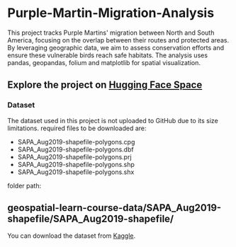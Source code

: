 # Purple-Martin-Migration-Analysis

This project tracks Purple Martins' migration between North and South America, focusing on the overlap between their routes and protected areas. By leveraging geographic data, we aim to assess conservation efforts and ensure these vulnerable birds reach safe habitats. The analysis uses pandas, geopandas, folium and matplotlib for spatial visualization.

## Explore the project on [Hugging Face Space](https://huggingface.co/spaces/KLPriya/firstspace)


### Dataset
The dataset used in this project is not uploaded to GitHub due to its size limitations.
required files to be downloaded are:
* SAPA_Aug2019-shapefile-polygons.cpg
* SAPA_Aug2019-shapefile-polygons.dbf
* SAPA_Aug2019-shapefile-polygons.prj
* SAPA_Aug2019-shapefile-polygons.shp
* SAPA_Aug2019-shapefile-polygons.shx

folder path:
## geospatial-learn-course-data/SAPA_Aug2019-shapefile/SAPA_Aug2019-shapefile/

You can download the dataset from [Kaggle](https://www.kaggle.com/datasets/alexisbcook/geospatial-learn-course-data).
